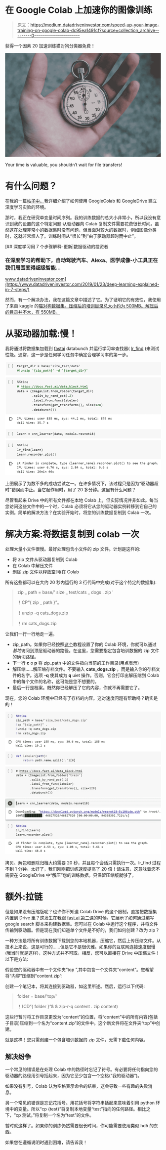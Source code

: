 # 在 Google Colab 上加速你的图像训练

> 原文：<https://medium.datadriveninvestor.com/speed-up-your-image-training-on-google-colab-dc95ea1491cf?source=collection_archive---------0----------------------->

获得一个因素 20 加速训练猫对狗分类器免费！

![](img/cdf6862526017d4dc3681ad694a548a6.png)

Your time is valuable, you shouldn’t wait for file transfers!

# 有什么问题？

在我的一篇[帖子中，](https://medium.com/datadriveninvestor/setting-up-google-colab-for-deeplearning-experiments-53de394ae688)我详细介绍了如何使用 GoogleColab 和 GoogleDrive 建立深度学习实验的环境。

那时，我正在研究单变量时间序列。我的训练数据的总大小非常小，所以我没有意识到我的设置的这个特定问题:从驱动器向 Colab 复制文件需要花费很长时间。虽然这在处理非常小的数据集时没有问题，但当面对较大的数据时，例如图像分类时，这就非常烦人了。训练时间从“很长”到“由于驱动器超时而中止”。

[](https://www.datadriveninvestor.com/2019/01/23/deep-learning-explained-in-7-steps/) [## 深度学习用 7 个步骤解释-更新|数据驱动的投资者

### 在深度学习的帮助下，自动驾驶汽车、Alexa、医学成像-小工具正在我们周围变得超级智能…

www.datadriveninvestor.com](https://www.datadriveninvestor.com/2019/01/23/deep-learning-explained-in-7-steps/) 

然而，有一个解决办法，我在这篇文章中描述了它。为了证明它的有效性，我使用了来自 kaggle 的[猫对狗数据集。压缩后的培训目录总大小约为 500MB。解压后的目录并不大，有 550MB。](https://www.kaggle.com/c/dogs-vs-cats-redux-kernels-edition)

# 从驱动器加载:慢！

我将通过将数据集加载到 [fastai](https://www.fast.ai/) databunch 并运行学习率查找器( [lr_find](https://docs.fast.ai/basic_train.html#lr_find) )来测试性能。通常，这一步是任何学习任务中确定合理学习率的第一步。

![](img/345277fe45f07eae906b3ef2bb71b550.png)

上图展示了为数不多的成功尝试之一。在许多情况下，该过程只是因为“驱动器超时”错误而中止。当它起作用时，用了 20 多分钟。这里有什么问题？

尽管看起来 Drive 中的所有文件都在本地 Colab 上，但实际情况并非如此。每当您访问这些文件中的一个时，Colab 必须将它从您的驱动器实例转移到它自己的实例。简单的解决方法？在实验开始时，将您的训练数据复制到 Colab 一次。

# 解决方案:将数据复制到 colab 一次

处理大量小文件很慢。最好处理包含小文件的 zip 文件。计划是这样的:

*   将 zip 文件从驱动器复制到 Colab
*   在 Colab 中解压文件
*   删除 zip 文件以释放空间(在 Colab

所有这些都可以在大约 20 秒内运行的 3 行代码中完成(对于这个特定的数据集):

> zip _ path = base/' size _ test/cats _ dogs . zip '
> 
> ！CP“{ zip _ path }”。
> 
> ！unzip -q cats_dogs.zip
> 
> ！rm cats_dogs.zip

让我们一行一行地走一遍。

*   zip_path。如果你已经按照[这个](https://medium.com/datadriveninvestor/setting-up-google-colab-for-deeplearning-experiments-53de394ae688)教程设置了你的 Colab 环境，你就可以通过*基地*访问到顶层驱动器的路径。在这里，您需要指定包含培训数据的 zip 文件的确切路径。
*   下一行 **c** o **p** 将 zip_path 中的文件指向当前的工作目录(用点表示)
*   解压缩……解压缩存档文件。不要输入 **cats_dogs.zip** ，而是输入你的存档文件的名字。选项 **-q** 使其成为 **q** uiet 操作。否则，它会打印出解压缩到 Colab 中的每个文件的名称，这可能是您不想要的。
*   最后一行是档案。既然你已经解压了它的内容，你就不再需要它了。

现在，您的 Colab 环境中已经有了存档的内容。这对速度问题有帮助吗？确实是的！

![](img/6dc657ba8c4d57cebad3b7c569861b47.png)

拷贝、解包和删除归档大约需要 20 秒，并且每个会话只需执行一次。lr_find 过程不到 1 分钟。太好了，我们刚刚把训练速度提高了 20 倍！请注意，这意味着您不需要在 GoogleDrive 中“解压”您的训练数据。只保留压缩版就够了。

# 额外:拉链

但是如果没有压缩版呢？也许你不知道 Colab Drive 的这个限制，直接把数据集内置到 Drive 里？这发生在我跟 [fast.ai 第二课](https://course.fast.ai/videos/?lesson=2)的时候。它展示了如何通过编写 google search 脚本来构建数据集。您可以在 Colab 中运行这个程序，并将文件传输到驱动器。但是现在我们知道单个文件是不好的，我们如何创建？改为 zip？

一种方法是将所有训练数据下载到您的本地机器，压缩它，然后上传压缩文件。从技术上来说，这是可行的……但是它不是很优雅。如果你的互联网连接速度很慢(我当时就是这样)，这种方式并不可取。相反，您可以直接在 Drive 中压缩文件！以下是方法:

假设您的驱动器中有一个文件夹“top ”,其中包含一个文件夹“content”。您希望将“内容”压缩到“content.zip”:

创建一个笔记本，将其连接到驱动器，如这里所述。然后，运行以下代码:

> folder = base/'top/'
> 
> ！(CD“{ folder }”& & zip-r-q content . zip content)

这些行暂时将工作目录更改为“content”的位置，将“content”中的所有内容(包括子目录)压缩到一个名为“content.zip”的文件中。这个新文件将在文件夹“top”中创建。

就是这样！您只需创建一个包含培训数据的 zip 文件，无需下载任何内容。

## 解决纷争

一个常见的错误是在处理 Colab 中的路径时忘记了符号。有必要将任何指向您的驱动器的路径用引号括起来，因为它至少包含一个空格(“我的驱动器”)。

如果没有引号，Colab 认为空格表示命令的结束，这会导致一些有趣的失败消息。

另一个常见的错误是忘记花括号。用花括号将字符串括起来意味着引用 python 环境中的变量。所以“cp {test}”将复制本地变量“test”指向的任何路径。相比之下，“cp 测试。”将复制一个名为“test”的文件。

暂时就这样了。如果你的训练仍然需要很长时间，你可能需要使用类似 hd5 的东西。

如果您在遵循说明时遇到困难，请告诉我！